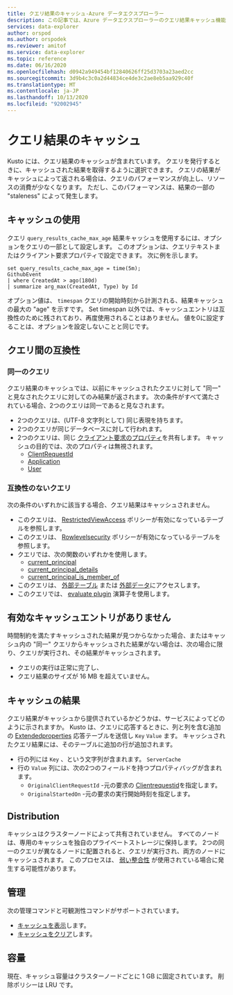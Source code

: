 ```yaml
---
title: クエリ結果のキャッシュ-Azure データエクスプローラー
description: この記事では、Azure データエクスプローラーのクエリ結果キャッシュ機能について説明します。
services: data-explorer
author: orspod
ms.author: orspodek
ms.reviewer: amitof
ms.service: data-explorer
ms.topic: reference
ms.date: 06/16/2020
ms.openlocfilehash: d0942a949454bf12840626ff25d3703a23aed2cc
ms.sourcegitcommit: 3d9b4c3c0a2d44834ce4de3c2ae8eb5aa929c40f
ms.translationtype: MT
ms.contentlocale: ja-JP
ms.lasthandoff: 10/13/2020
ms.locfileid: "92002945"
---
```

# <a name="query-results-cache"></a>クエリ結果のキャッシュ

Kusto には、クエリ結果のキャッシュが含まれています。 クエリを発行するときに、キャッシュされた結果を取得するように選択できます。 クエリの結果がキャッシュによって返される場合は、クエリのパフォーマンスが向上し、リソースの消費が少なくなります。 ただし、このパフォーマンスは、結果の一部の "staleness" によって発生します。

## <a name="use-the-cache"></a>キャッシュの使用

クエリ `query_results_cache_max_age` 結果キャッシュを使用するには、オプションをクエリの一部として設定します。 このオプションは、クエリテキストまたはクライアント要求プロパティで設定できます。 次に例を示します。

```kusto
set query_results_cache_max_age = time(5m);
GithubEvent
| where CreatedAt > ago(180d)
| summarize arg_max(CreatedAt, Type) by Id
```

オプション値は、 `timespan` クエリの開始時刻から計測される、結果キャッシュの最大の "age" を示すです。 Set timespan 以外では、キャッシュエントリは互換性のために残されており、再度使用されることはありません。 値を0に設定することは、オプションを設定しないことと同じです。

## <a name="compatibility-between-queries"></a>クエリ間の互換性

### <a name="identical-queries"></a>同一のクエリ

クエリ結果のキャッシュでは、以前にキャッシュされたクエリに対して "同一" と見なされたクエリに対してのみ結果が返されます。 次の条件がすべて満たされている場合、2つのクエリは同一であると見なされます。

* 2つのクエリは、(UTF-8 文字列として) 同じ表現を持ちます。
* 2つのクエリが同じデータベースに対して行われます。
* 2つのクエリは、同じ [クライアント要求のプロパティ](../api/netfx/request-properties.md)を共有します。 キャッシュの目的では、次のプロパティは無視されます。
   * [ClientRequestId](../api/netfx/request-properties.md#the-clientrequestid-x-ms-client-request-id-named-property)
   * [Application](../api/netfx/request-properties.md#the-application-x-ms-app-named-property)
   * [User](../api/netfx/request-properties.md#the-user-x-ms-user-named-property)

### <a name="incompatible-queries"></a>互換性のないクエリ

次の条件のいずれかに該当する場合、クエリ結果はキャッシュされません。
 
* このクエリは、 [RestrictedViewAccess](../management/restrictedviewaccesspolicy.md) ポリシーが有効になっているテーブルを参照します。
* このクエリは、 [Rowlevelsecurity](../management/rowlevelsecuritypolicy.md) ポリシーが有効になっているテーブルを参照します。
* クエリでは、次の関数のいずれかを使用します。
    * [current_principal](current-principalfunction.md)
    * [current_principal_details](current-principal-detailsfunction.md)
    * [current_principal_is_member_of](current-principal-ismemberoffunction.md)
* このクエリは、 [外部テーブル](schema-entities/externaltables.md) または [外部データ](externaldata-operator.md)にアクセスします。
* このクエリでは、 [evaluate plugin](evaluateoperator.md) 演算子を使用します。

## <a name="no-valid-cache-entry"></a>有効なキャッシュエントリがありません

時間制約を満たすキャッシュされた結果が見つからなかった場合、またはキャッシュ内の "同一" クエリからキャッシュされた結果がない場合は、次の場合に限り、クエリが実行され、その結果がキャッシュされます。 

* クエリの実行は正常に完了し、
* クエリ結果のサイズが 16 MB を超えていません。

## <a name="results-from-the-cache"></a>キャッシュの結果

クエリ結果がキャッシュから提供されているかどうかは、サービスによってどのように示されますか。
Kusto は、クエリに応答するときに、列と列を含む追加の [Extendedproperties](../api/rest/response.md) 応答テーブルを送信し `Key` `Value` ます。
キャッシュされたクエリ結果には、そのテーブルに追加の行が追加されます。
* 行の列には `Key` 、という文字列が含まれます。 `ServerCache`
* 行の `Value` 列には、次の2つのフィールドを持つプロパティバッグが含まれます。
   * `OriginalClientRequestId` -元の要求の [Clientrequestid](../api/netfx/request-properties.md#the-clientrequestid-x-ms-client-request-id-named-property)を指定します。
   * `OriginalStartedOn` -元の要求の実行開始時刻を指定します。

## <a name="distribution"></a>Distribution

キャッシュはクラスターノードによって共有されていません。 すべてのノードは、専用のキャッシュを独自のプライベートストレージに保持します。 2つの同一のクエリが異なるノードに配置されると、クエリが実行され、両方のノードにキャッシュされます。 このプロセスは、 [弱い整合性](../concepts/queryconsistency.md) が使用されている場合に発生する可能性があります。

## <a name="management"></a>管理

次の管理コマンドと可観測性コマンドがサポートされています。

* [キャッシュを表示](../management/show-query-results-cache-command.md)します。
* [キャッシュをクリア](../management/clear-query-results-cache-command.md)します。

## <a name="capacity"></a>容量

現在、キャッシュ容量はクラスターノードごとに 1 GB に固定されています。
削除ポリシーは LRU です。
